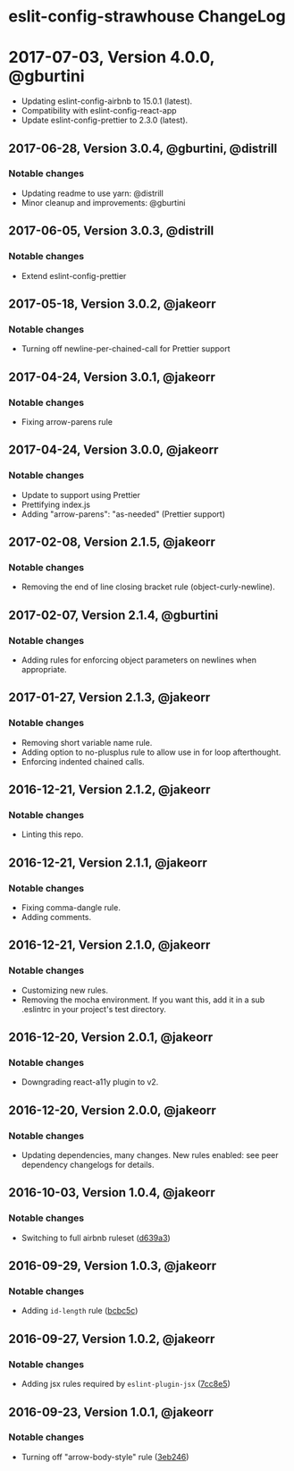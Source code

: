 # eslit-config-strawhouse ChangeLog

# 2017-07-03, Version 4.0.0, @gburtini

- Updating eslint-config-airbnb to 15.0.1 (latest).
- Compatibility with eslint-config-react-app
- Update eslint-config-prettier to 2.3.0 (latest).

## 2017-06-28, Version 3.0.4, @gburtini, @distrill

### Notable changes

- Updating readme to use yarn: @distrill
- Minor cleanup and improvements: @gburtini

## 2017-06-05, Version 3.0.3, @distrill

### Notable changes

- Extend eslint-config-prettier

## 2017-05-18, Version 3.0.2, @jakeorr

### Notable changes

- Turning off newline-per-chained-call for Prettier support

## 2017-04-24, Version 3.0.1, @jakeorr

### Notable changes

- Fixing arrow-parens rule

## 2017-04-24, Version 3.0.0, @jakeorr

### Notable changes

- Update to support using Prettier
- Prettifying index.js
- Adding "arrow-parens": "as-needed" (Prettier support)

## 2017-02-08, Version 2.1.5, @jakeorr

### Notable changes

- Removing the end of line closing bracket rule (object-curly-newline).

## 2017-02-07, Version 2.1.4, @gburtini

### Notable changes

- Adding rules for enforcing object parameters on newlines when appropriate.

## 2017-01-27, Version 2.1.3, @jakeorr

### Notable changes

- Removing short variable name rule.
- Adding option to no-plusplus rule to allow use in for loop afterthought.
- Enforcing indented chained calls.

## 2016-12-21, Version 2.1.2, @jakeorr

### Notable changes

- Linting this repo.

## 2016-12-21, Version 2.1.1, @jakeorr

### Notable changes

- Fixing comma-dangle rule.
- Adding comments.

## 2016-12-21, Version 2.1.0, @jakeorr

### Notable changes

- Customizing new rules.
- Removing the mocha environment. If you want this, add it in a sub .eslintrc in your project's test directory.

## 2016-12-20, Version 2.0.1, @jakeorr

### Notable changes

- Downgrading react-a11y plugin to v2.

## 2016-12-20, Version 2.0.0, @jakeorr

### Notable changes

- Updating dependencies, many changes. New rules enabled: see peer dependency changelogs for details.

## 2016-10-03, Version 1.0.4, @jakeorr

### Notable changes

- Switching to full airbnb ruleset ([d639a3](https://github.com/strawhouselabs/eslint-config-strawhouse/commit/d639a3))

## 2016-09-29, Version 1.0.3, @jakeorr

### Notable changes

- Adding `id-length` rule ([bcbc5c](https://github.com/strawhouselabs/eslint-config-strawhouse/commit/bcbc5c))

## 2016-09-27, Version 1.0.2, @jakeorr

### Notable changes

- Adding jsx rules required by `eslint-plugin-jsx` ([7cc8e5](https://github.com/strawhouselabs/eslint-config-strawhouse/commit/7cc8e5))

## 2016-09-23, Version 1.0.1, @jakeorr

### Notable changes

- Turning off "arrow-body-style" rule ([3eb246](https://github.com/strawhouselabs/eslint-config-strawhouse/commit/3eb246))
